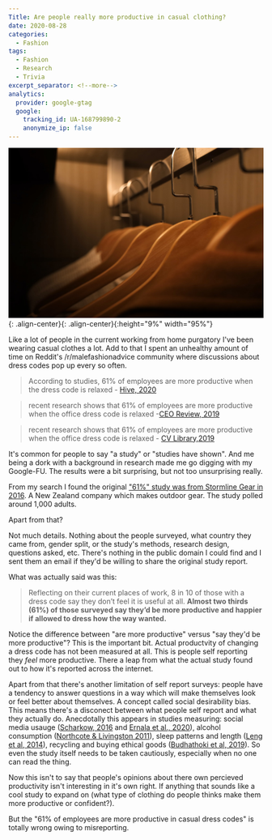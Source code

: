 ```yaml
---
Title: Are people really more productive in casual clothing? 
date: 2020-08-28
categories:
  - Fashion
tags:
  - Fashion
  - Research
  - Trivia
excerpt_separator: <!--more-->
analytics:
  provider: google-gtag
  google:
    tracking_id: UA-168799890-2
    anonymize_ip: false
---
```


![image-center](/assets/images/workplace-dress-codes.jpg){: .align-center}{: .align-center}{:height="9%" width="95%"}

Like a lot of people in the current working from home purgatory I've been wearing casual clothes a lot. Add to that I spent an unhealthy amount of time on Reddit's /r/malefashionadvice community where discussions about dress codes pop up every so often.

> According to studies, 61% of employees are more productive when the dress code is relaxed - [Hive, 2020](https://hive.com/blog/office-dress-productivity/)

>  recent research shows that 61% of employees are more productive when the office dress code is relaxed -[CEO Review, 2019](https://www.ceo-review.com/2019-how-much-influence-do-uniforms-have-on-staff-productivity/)

> recent research shows that 61% of employees are more productive when the office dress code is relaxed - [CV Library,2019](https://www.cv-library.co.uk/career-advice/work-life/clothes-that-increase-productivity/)

It's common for people to say "a study" or "studies have shown". And me being a dork with a background in research made me go digging with my Google-FU. The results were a bit surprising, but not too unsurprising really.

From my search I found the original ["61%" study was from Stormline Gear in 2016](https://www.stormlinegear.com/news/new-study-dress-code-putting-off-employees/). A New Zealand company which makes outdoor gear. The study polled around 1,000 adults. 

Apart from that? 

Not much details. Nothing about the people surveyed, what country they came from, gender split, or the study's methods, research design, questions asked, etc. There's nothing in the public domain I could find and I sent them an email if they'd be willing to share the original study report.

What was actually said was this:

> Reflecting on their current places of work, 8 in 10 of those with a dress code say they don’t feel it is useful at all. **Almost two thirds (61%) of those surveyed say they’d be more productive and happier if allowed to dress how the way wanted.**

Notice the difference between "are more productive" versus "say they'd be more productive"? This is the important bit. Actual productvity of changing a dress code has not been measured at all. This is people self reporting they _feel_ more productive. There a leap from what the actual study found out to how it's reported across the internet. 

Apart from that there's another limitation of self report surveys: people have a tendency to answer questions in a way which will make themselves look or feel better about themselves. A concept called social desirability bias. This means there's a disconect between what people self report and what they actually do. Anecdotally this appears in studies measuring: social media usauge ([Scharkow, 2016](https://www.tandfonline.com/doi/abs/10.1080/19312458.2015.1118446?journalCode=hcms20) and [Ernala et al., 2020](https://dl.acm.org/doi/10.1145/3313831.3376435)), alcohol consumption ([Northcote & Livingston 2011](https://doi.org/10.1093/alcalc/agr138)), sleep patterns and length ([Leng et al, 2014](https://www.ncbi.nlm.nih.gov/pmc/articles/PMC3988958/)), recycling and buying ethical goods ([Budhathoki et al, 2019](https://doi.org/10.3126/qjmss.v1i2.27446)). So even the study itself needs to be taken cautiously, especially when no one can read the thing.

Now this isn't to say that people's opinions about there own percieved productivity isn't interesting in it's own right. If anything that sounds like a cool study to expand on (what type of clothing do people thinks make them more productive or confident?). 

But the "61% of employees are more productive in casual dress codes" is totally wrong owing to misreporting. 
